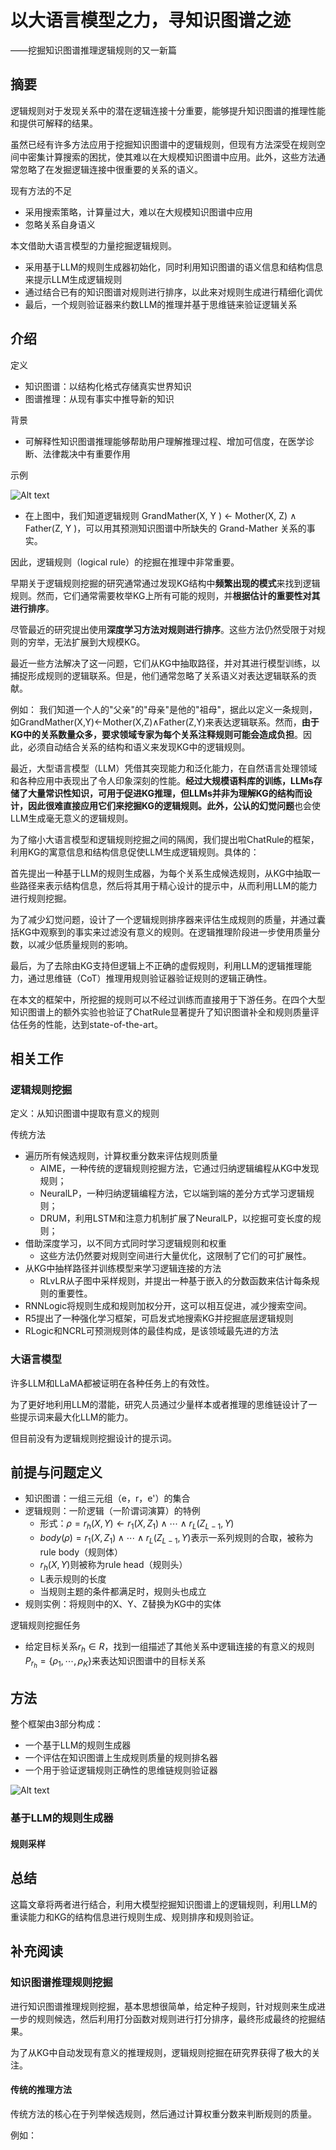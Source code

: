 # 以大语言模型之力，寻知识图谱之迹

——挖掘知识图谱推理逻辑规则的又一新篇

## 摘要

逻辑规则对于发现关系中的潜在逻辑连接十分重要，能够提升知识图谱的推理性能和提供可解释的结果。

虽然已经有许多方法应用于挖掘知识图谱中的逻辑规则，但现有方法深受在规则空间中密集计算搜索的困扰，使其难以在大规模知识图谱中应用。此外，这些方法通常忽略了在发掘逻辑连接中很重要的关系的语义。


现有方法的不足
* 采用搜索策略，计算量过大，难以在大规模知识图谱中应用
* 忽略关系自身语义

本文借助大语言模型的力量挖掘逻辑规则。
* 采用基于LLM的规则生成器初始化，同时利用知识图谱的语义信息和结构信息来提示LLM生成逻辑规则
* 通过结合已有的知识图谱对规则进行排序，以此来对规则生成进行精细化调优
* 最后，一个规则验证器来约数LLM的推理并基于思维链来验证逻辑关系

## 介绍

定义
* 知识图谱：以结构化格式存储真实世界知识
* 图谱推理：从现有事实中推导新的知识

背景
* 可解释性知识图谱推理能够帮助用户理解推理过程、增加可信度，在医学诊断、法律裁决中有重要作用

示例

![Alt text](_img/chatrule-fig1.png)

* 在上图中，我们知道逻辑规则 GrandMather(X, Y ) ← Mother(X, Z) ∧ Father(Z, Y )，可以用其预测知识图谱中所缺失的 Grand-Mather 关系的事实。

因此，逻辑规则（logical rule）的挖掘在推理中非常重要。

早期关于逻辑规则挖掘的研究通常通过发现KG结构中**频繁出现的模式**来找到逻辑规则。然而，它们通常需要枚举KG上所有可能的规则，并**根据估计的重要性对其进行排序**。

尽管最近的研究提出使用**深度学习方法对规则进行排序**。这些方法仍然受限于对规则的穷举，无法扩展到大规模KG。 

最近一些方法解决了这一问题，它们从KG中抽取路径，并对其进行模型训练，以捕捉形成规则的逻辑联系。但是，他们通常忽略了关系语义对表达逻辑联系的贡献。

例如：
我们知道一个人的"父亲"的"母亲"是他的"祖母"，据此以定义一条规则，如GrandMather(X,Y)←Mother(X,Z)∧Father(Z,Y)来表达逻辑联系。然而，**由于KG中的关系数量众多，要求领域专家为每个关系注释规则可能会造成负担**。因此，必须自动结合关系的结构和语义来发现KG中的逻辑规则。

最近，大型语言模型（LLM）凭借其突现能力和泛化能力，在自然语言处理领域和各种应用中表现出了令人印象深刻的性能。**经过大规模语料库的训练，LLMs存储了大量常识性知识，可用于促进KG推理，但LLMs并非为理解KG的结构而设计，因此很难直接应用它们来挖掘KG的逻辑规则。**此外，公认的**幻觉问题**也会使LLM生成毫无意义的逻辑规则。

为了缩小大语言模型和逻辑规则挖掘之间的隔阂，我们提出啦ChatRule的框架，利用KG的寓意信息和结构信息促使LLM生成逻辑规则。具体的：

首先提出一种基于LLM的规则生成器，为每个关系生成候选规则，从KG中抽取一些路径来表示结构信息，然后将其用于精心设计的提示中，从而利用LLM的能力进行规则挖掘。

为了减少幻觉问题，设计了一个逻辑规则排序器来评估生成规则的质量，并通过囊括KG中观察到的事实来过滤没有意义的规则。在逻辑推理阶段进一步使用质量分数，以减少低质量规则的影响。

最后，为了去除由KG支持但逻辑上不正确的虚假规则，利用LLM的逻辑推理能力，通过思维链（CoT）推理用规则验证器验证规则的逻辑正确性。

在本文的框架中，所挖掘的规则可以不经过训练而直接用于下游任务。在四个大型知识图谱上的额外实验也验证了ChatRule显著提升了知识图谱补全和规则质量评估任务的性能，达到state-of-the-art。

## 相关工作

### 逻辑规则挖掘

定义：从知识图谱中提取有意义的规则

传统方法
* 遍历所有候选规则，计算权重分数来评估规则质量
  * AIME，一种传统的逻辑规则挖掘方法，它通过归纳逻辑编程从KG中发现规则；
  * NeuralLP，一种归纳逻辑编程方法，它以端到端的差分方式学习逻辑规则；
  * DRUM，利用LSTM和注意力机制扩展了NeuralLP，以挖掘可变长度的规则；
* 借助深度学习，以不同方式同时学习逻辑规则和权重
  * 这些方法仍然要对规则空间进行大量优化，这限制了它们的可扩展性。
* 从KG中抽样路径并训练模型来学习逻辑连接的方法
  * RLvLR从子图中采样规则，并提出一种基于嵌入的分数函数来估计每条规则的重要性。
* RNNLogic将规则生成和规则加权分开，这可以相互促进，减少搜索空间。
* R5提出了一种强化学习框架，可启发式地搜索KG并挖掘底层逻辑规则
* RLogic和NCRL可预测规则体的最佳构成，是该领域最先进的方法

### 大语言模型

许多LLM和LLaMA都被证明在各种任务上的有效性。

为了更好地利用LLM的潜能，研究人员通过少量样本或者推理的思维链设计了一些提示词来最大化LLM的能力。

但目前没有为逻辑规则挖掘设计的提示词。

## 前提与问题定义

* 知识图谱：一组三元组（e，r，e'）的集合
* 逻辑规则：一阶逻辑（一阶谓词演算）的特例
  * 形式：$\rho = r_h (X, Y) \leftarrow r_1 (X, Z_1) \wedge \cdots \wedge r_L(Z_{L-1}, Y)$
  * $body(\rho) = r_1 (X, Z_1) \wedge \cdots \wedge r_L(Z_{L-1}, Y)$表示一系列规则的合取，被称为rule body（规则体）
  * $r_h (X, Y)$则被称为rule head（规则头）
  * L表示规则的长度
  * 当规则主题的条件都满足时，规则头也成立
* 规则实例：将规则中的X、Y、Z替换为KG中的实体

逻辑规则挖掘任务
* 给定目标关系$r_h \in R$，找到一组描述了其他关系中逻辑连接的有意义的规则$P_{r_h} = \{ \rho_1, \cdots, \rho_K \}$来表达知识图谱中的目标关系

## 方法

整个框架由3部分构成：
* 一个基于LLM的规则生成器
* 一个评估在知识图谱上生成规则质量的规则排名器
* 一个用于验证逻辑规则正确性的思维链规则验证器

![Alt text](_img/chatrule-fig2.png)

### 基于LLM的规则生成器

#### 规则采样


## 总结

这篇文章将两者进行结合，利用大模型挖掘知识图谱上的逻辑规则，利用LLM的重读能力和KG的结构信息进行规则生成、规则排序和规则验证。

## 补充阅读

### 知识图谱推理规则挖掘


进行知识图谱推理规则挖掘，基本思想很简单，给定种子规则，针对规则来生成进一步的规则候选，然后利用打分函数对规则进行打分排序，最终形成最终的挖掘结果。

为了从KG中自动发现有意义的推理规则，逻辑规则挖掘在研究界获得了极大的关注。

#### 传统的推理方法

传统方法的核心在于列举候选规则，然后通过计算权重分数来判断规则的质量。

例如：




